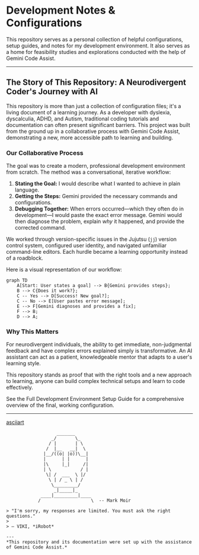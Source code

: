 # Development Notes & Configurations

This repository serves as a personal collection of helpful configurations, setup guides, and notes for my development environment. It also serves as a home for feasibility studies and explorations conducted with the help of Gemini Code Assist.

---

## The Story of This Repository: A Neurodivergent Coder's Journey with AI

This repository is more than just a collection of configuration files; it's a living document of a learning journey. As a developer with dyslexia, dyscalculia, ADHD, and Autism, traditional coding tutorials and documentation can often present significant barriers. This project was built from the ground up in a collaborative process with Gemini Code Assist, demonstrating a new, more accessible path to learning and building.

### Our Collaborative Process

The goal was to create a modern, professional development environment from scratch. The method was a conversational, iterative workflow:

1.  **Stating the Goal:** I would describe what I wanted to achieve in plain language.
2.  **Getting the Steps:** Gemini provided the necessary commands and configurations.
3.  **Debugging Together:** When errors occurred—which they often do in development—I would paste the exact error message. Gemini would then diagnose the problem, explain *why* it happened, and provide the corrected command.

We worked through version-specific issues in the Jujutsu (`jj`) version control system, configured user identity, and navigated unfamiliar command-line editors. Each hurdle became a learning opportunity instead of a roadblock.

Here is a visual representation of our workflow:

```mermaid
graph TD
    A[Start: User states a goal] --> B{Gemini provides steps};
    B --> C{Does it work?};
    C -- Yes --> D[Success! New goal?];
    C -- No --> E[User pastes error message];
    E --> F[Gemini diagnoses and provides a fix];
    F --> B;
    D --> A;
```

### Why This Matters

For neurodivergent individuals, the ability to get immediate, non-judgmental feedback and have complex errors explained simply is transformative. An AI assistant can act as a patient, knowledgeable mentor that adapts to a user's learning style.

This repository stands as proof that with the right tools and a new approach to learning, anyone can build complex technical setups and learn to code effectively.

See the Full Development Environment Setup Guide for a comprehensive overview of the final, working configuration.

---
[asciiart](https://www.asciiart.eu/electronics/robots)
```ascii
                   _______
                 _/       \_
                / |       | \
               /  |__   __|  \
              |__/((o| |o))\__|
              |      | |      |
              |\     |_|     /|
              | \           / |
               \| /  ___  \ |/
                \ | / _ \ | /
                 \_________/
                  _|_____|_
             ____|_________|____
            /                   \  -- Mark Moir

> "I'm sorry, my responses are limited. You must ask the right questions."
>
> — VIKI, *iRobot*

---
*This repository and its documentation were set up with the assistance of Gemini Code Assist.*